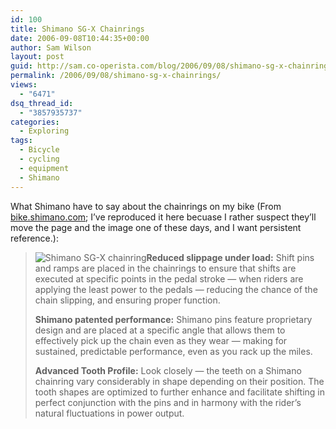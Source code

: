 ```yaml
---
id: 100
title: Shimano SG-X Chainrings
date: 2006-09-08T10:44:35+00:00
author: Sam Wilson
layout: post
guid: http://sam.co-operista.com/blog/2006/09/08/shimano-sg-x-chainrings/
permalink: /2006/09/08/shimano-sg-x-chainrings/
views:
  - "6471"
dsq_thread_id:
  - "3857935737"
categories:
  - Exploring
tags:
  - Bicycle
  - cycling
  - equipment
  - Shimano
---
```

What Shimano have to say about the chainrings on my bike (From [bike.shimano.com](http://bike.shimano.com/publish/content/cycle/sac/us/en/technical_service/shimano_technology/front_shifting_technology.html); I&#8217;ve reproduced it here becuase I rather suspect they&#8217;ll move the page and the image one of these days, and I want persistent reference.):

> <img class="alignright" src="http://samwilson.id.au/wp-content/uploads/2006/09/shimano_sg-x_chainring.jpg" alt="Shimano SG-X chainring" />**Reduced slippage under load:** Shift pins and ramps are placed in the chainrings to ensure that shifts are executed at specific points in the pedal stroke — when riders are applying the least power to the pedals — reducing the chance of the chain slipping, and ensuring proper function.
> 
> **Shimano patented performance:** Shimano pins feature proprietary design and are placed at a specific angle that allows them to effectively pick up the chain even as they wear — making for sustained, predictable performance, even as you rack up the miles.
> 
> **Advanced Tooth Profile:** Look closely — the teeth on a Shimano chainring vary considerably in shape depending on their position. The tooth shapes are optimized to further enhance and facilitate shifting in perfect conjunction with the pins and in harmony with the rider&#8217;s natural fluctuations in power output.